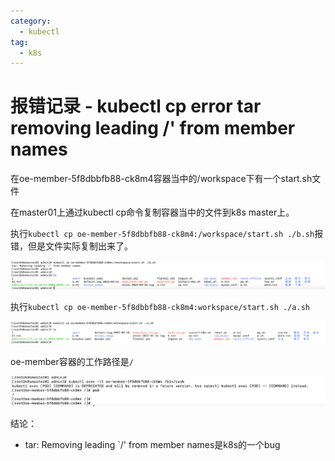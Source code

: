 ```yaml
---
category:
  - kubectl
tag:
  - k8s
---
```

# 报错记录 - kubectl cp error tar removing leading /' from member names

在oe-member-5f8dbbfb88-ck8m4容器当中的/workspace下有一个start.sh文件

在master01上通过kubectl cp命令复制容器当中的文件到k8s master上。

执行`kubectl cp oe-member-5f8dbbfb88-ck8m4:/workspace/start.sh ./b.sh`报错，但是文件实际复制出来了。

![image-20230612163334858](./images/image-20230612163334858.png)

执行`kubectl cp oe-member-5f8dbbfb88-ck8m4:workspace/start.sh ./a.sh`

![image-20230612163411925](./images/image-20230612163411925.png)

oe-member容器的工作路径是`/`

![image-20230612163457109](./images/image-20230612163457109.png)

结论：

- tar: Removing leading `/' from member names是k8s的一个bug
